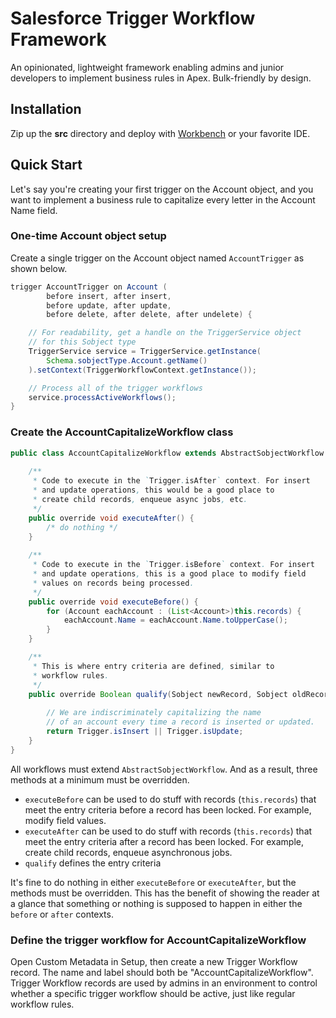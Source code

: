 # Salesforce Trigger Workflow Framework

An opinionated, lightweight framework enabling admins and junior developers to implement business rules in Apex. Bulk-friendly by design.

## Installation

Zip up the **src** directory and deploy with [Workbench][1] or your favorite IDE.

[1]: https://workbench.developerforce.com

## Quick Start

Let's say you're creating your first trigger on the Account object, and you want to implement a business rule to capitalize every letter in the Account Name field.

### One-time Account object setup

Create a single trigger on the Account object named `AccountTrigger` as shown below.

```java
trigger AccountTrigger on Account (
        before insert, after insert,
        before update, after update,
        before delete, after delete, after undelete) {

    // For readability, get a handle on the TriggerService object
    // for this Sobject type
    TriggerService service = TriggerService.getInstance(
        Schema.sobjectType.Account.getName()
    ).setContext(TriggerWorkflowContext.getInstance());

    // Process all of the trigger workflows
    service.processActiveWorkflows();
}
```

### Create the AccountCapitalizeWorkflow class

```java
public class AccountCapitalizeWorkflow extends AbstractSobjectWorkflow {
    
    /**
     * Code to execute in the `Trigger.isAfter` context. For insert
     * and update operations, this would be a good place to
     * create child records, enqueue async jobs, etc.
     */
    public override void executeAfter() {
        /* do nothing */
    }
    
    /**
     * Code to execute in the `Trigger.isBefore` context. For insert
     * and update operations, this is a good place to modify field
     * values on records being processed.
     */
    public override void executeBefore() {
        for (Account eachAccount : (List<Account>)this.records) {
            eachAccount.Name = eachAccount.Name.toUpperCase();
        }
    }

    /**
     * This is where entry criteria are defined, similar to
     * workflow rules.
     */
    public override Boolean qualify(Sobject newRecord, Sobject oldRecord) {
        
        // We are indiscriminately capitalizing the name
        // of an account every time a record is inserted or updated.
        return Trigger.isInsert || Trigger.isUpdate;
    }
}
```

All workflows must extend `AbstractSobjectWorkflow`. And as a result, three
methods at a minimum must be overridden.

* `executeBefore` can be used to do stuff with records (`this.records`) that meet the entry criteria before a record has been locked. For example, modify field values.
* `executeAfter` can be used to do stuff with records (`this.records`) that meet the entry criteria after a record has been locked. For example, create child records, enqueue asynchronous jobs.
* `qualify` defines the entry criteria

It's fine to do nothing in either `executeBefore` or `executeAfter`, but the methods must be overridden. This has the benefit of showing the reader at a glance that something or nothing is supposed to happen in either the `before` or `after` contexts.

### Define the trigger workflow for AccountCapitalizeWorkflow

Open Custom Metadata in Setup, then create a new Trigger Workflow record. The name and label should both be "AccountCapitalizeWorkflow". Trigger Workflow records are used by admins in an environment to control whether a specific trigger workflow should be active, just like regular workflow rules.

